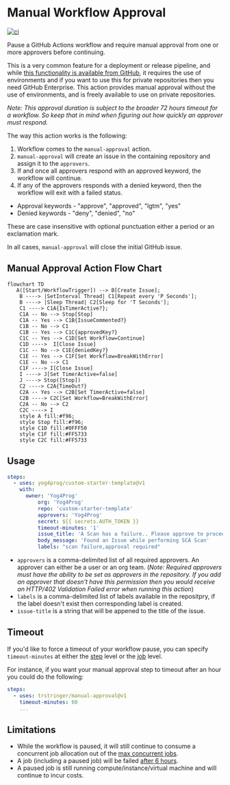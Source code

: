 # Manual Workflow Approval

[![ci](https://github.com/trstringer/manual-approval/actions/workflows/ci.yaml/badge.svg)](https://github.com/trstringer/manual-approval/actions/workflows/ci.yaml)

Pause a GitHub Actions workflow and require manual approval from one or more approvers before continuing.

This is a very common feature for a deployment or release pipeline, and while [this functionality is available from GitHub](https://docs.github.com/en/actions/managing-workflow-runs/reviewing-deployments), it requires the use of environments and if you want to use this for private repositories then you need GitHub Enterprise. This action provides manual approval without the use of environments, and is freely available to use on private repositories.

*Note: This approval duration is subject to the broader 72 hours timeout for a workflow. So keep that in mind when figuring out how quickly an approver must respond.*

The way this action works is the following:

1. Workflow comes to the `manual-approval` action.
1. `manual-approval` will create an issue in the containing repository and assign it to the `approvers`.
1. If and once all approvers respond with an approved keyword, the workflow will continue.
1. If any of the approvers responds with a denied keyword, then the workflow will exit with a failed status.

* Approval keywords - "approve", "approved", "lgtm", "yes"
* Denied keywords - "deny", "denied", "no"

These are case insensitive with optional punctuation either a period or an exclamation mark.

In all cases, `manual-approval` will close the initial GitHub issue.

## Manual Approval Action Flow Chart

```mermaid
flowchart TD
   A([Start/WorkflowTrigger]) --> B[Create Issue];
    B ----> |SetInterval Thread| C1[Repeat every 'P Seconds'];
    B ----> |Sleep Thread| C2[Sleep for 'T Seconds'];
    C1 ----> C1A{IsTimerActive?};
    C1A -- No --> Stop[Stop]
    C1A -- Yes --> C1B{IssueCommented?}
    C1B -- No --> C1
    C1B -- Yes --> C1C{approvedKey?}
    C1C -- Yes --> C1D[Set Workflow=Continue]
    C1D ---->  I[Close Issue]
    C1C -- No --> C1E{deniedKey?}
    C1E -- Yes --> C1F[Set Workflow=BreakWithError]
    C1E -- No --> C1
    C1F ----> I[Close Issue]
    I ----> J[Set TimerActive=false]
    J ----> Stop([Stop])
    C2 ----> C2A{TimeOut?}
    C2A -- Yes --> C2B[Set TimerActive=false]
    C2B ----> C2C[Set Workflow=BreakWithError]
    C2A -- No --> C2
    C2C ----> I
    style A fill:#f96;
    style Stop fill:#f96;
    style C1D fill:#0FFF50
    style C1F fill:#FF5733
    style C2C fill:#FF5733

```

## Usage

```yaml
steps:
  - uses: yog4prog/custom-starter-template@v1
    with:
      owner: 'Yog4Prog'
          org: 'Yog4Prog'
          repo: 'custom-starter-template'
          approvers: 'Yog4Prog'
          secret: ${{ secrets.AUTH_TOKEN }}
          timeout-minutes: '1'
          issue_title: 'A Scan has a failure.. Please approve to proceed'
          body_message: 'Found an Issue while performing SCA Scan'
          labels: "scan failure,approval required"
```

- `approvers` is a comma-delimited list of all required approvers. An approver can either be a user or an org team. (*Note: Required approvers must have the ability to be set as approvers in the repository. If you add an approver that doesn't have this permission then you would receive an HTTP/402 Validation Failed error when running this action*)
- `labels` is a comma-delimited list of labels available in the repositpry, if the label doesn't exist then corresponding label is created.
- `issue-title` is a string that will be appened to the title of the issue.


## Timeout

If you'd like to force a timeout of your workflow pause, you can specify `timeout-minutes` at either the [step](https://docs.github.com/en/actions/using-workflows/workflow-syntax-for-github-actions#jobsjob_idstepstimeout-minutes) level or the [job](https://docs.github.com/en/actions/using-workflows/workflow-syntax-for-github-actions#jobsjob_idtimeout-minutes) level.

For instance, if you want your manual approval step to timeout after an hour you could do the following:

```yaml
steps:
  - uses: trstringer/manual-approval@v1
    timeout-minutes: 60
    ...
```

## Limitations

* While the workflow is paused, it will still continue to consume a concurrent job allocation out of the [max concurrent jobs](https://docs.github.com/en/actions/learn-github-actions/usage-limits-billing-and-administration#usage-limits).
* A job (including a paused job) will be failed [after 6 hours](https://docs.github.com/en/actions/learn-github-actions/usage-limits-billing-and-administration#usage-limits).
* A paused job is still running compute/instance/virtual machine and will continue to incur costs.


